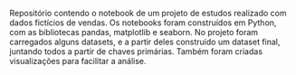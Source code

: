 Repositório contendo o notebook de um projeto de estudos realizado com dados fictícios de vendas. Os notebooks foram construídos em Python, com as bibliotecas pandas, matplotlib e seaborn. 
No projeto foram carregados alguns datasets, e a partir deles construído um dataset final, juntando todos a partir de chaves primárias. Também foram criadas visualizações para facilitar a análise.
